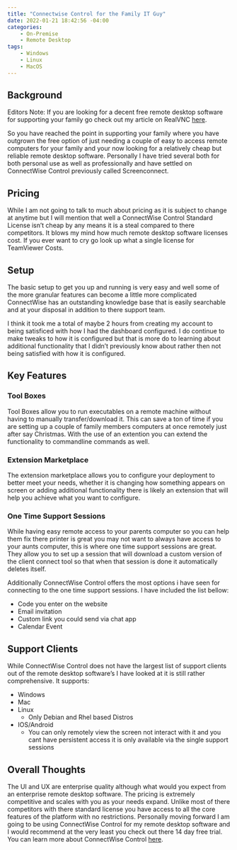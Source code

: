 ```yaml
---
title: "Connectwise Control for the Family IT Guy"
date: 2022-01-21 18:42:56 -04:00
categories:
    - On-Premise
    - Remote Desktop
tags:
    - Windows
    - Linux
    - MacOS
---
```

## Background
Editors Note: If you are looking for a decent free remote desktop software for supporting your family go check out my article on RealVNC [here](https://www.ryanvanmassenhoven.com/post/realvncspotlight/).

So you have reached the point in supporting your family where you have outgrown the free option of just needing a couple of easy to access remote computers for your family and your now looking for a relatively cheap but reliable remote desktop software. Personally I have tried several both for both personal use as well as professionally and have settled on ConnectWise Control previously called Screenconnect.

## Pricing
While I am not going to talk to much about pricing as it is subject to change at anytime but I will mention that well a ConnectWise Control Standard License isn’t cheap by any means it is a steal compared to there competitors. It blows my mind how much remote desktop software licenses cost. If you ever want to cry go look up what a single license for TeamViewer Costs.

## Setup
The basic setup to get you up and running is very easy and well some of the more granular features can become a little more complicated ConnectWise has an outstanding knowledge base that is easily searchable and at your disposal in addition to there support team.

I think it took me a total of maybe 2 hours from creating my account to being satisficed with how I had the dashboard configured. I do continue to make tweaks to how it is configured but that is more do to learning about additional functionality that I didn’t previously know about rather then not being satisfied with how it is configured.

## Key Features
### Tool Boxes
Tool Boxes allow you to run executables on a remote machine without having to manually transfer/download it. This can save a ton of time if you are setting up a couple of family members computers at once remotely just after say Christmas. With the use of an extention you can extend the functionality to commandline commands as well.

### Extension Marketplace
The extension marketplace allows you to configure your deployment to better meet your needs, whether it is changing how something appears on screen or adding additional functionality there is likely an extension that will help you achieve what you want to configure.

### One Time Support Sessions
While having easy remote access to your parents computer so you can help them fix there printer is great you may not want to always have access to your aunts computer, this is where one time support sessions are great. They allow you to set up a session that will download a custom version of the client connect tool so that when that session is done it automatically deletes itself.

Additionally ConnectWise Control offers the most options i have seen for connecting to the one time support sessions. I have included the list bellow:

* Code you enter on the website
* Email invitation
* Custom link you could send via chat app
* Calendar Event

## Support Clients
While ConnectWise Control does not have the largest list of support clients out of the remote desktop software’s I have looked at it is still rather comprehensive. It supports:
* Windows
* Mac
* Linux
    * Only Debian and Rhel based Distros
* IOS/Android
    * You can only remotely view the screen not interact with it and you cant have persistent access it is only available via the single support sessions

## Overall Thoughts
The UI and UX are enterprise quality although what would you expect from an enterprise remote desktop software. The pricing is extremely competitive and scales with you as your needs expand. Unlike most of there competitors with there standard license you have access to all the core features of the platform with no restrictions. Personally moving forward I am going to be using ConnectWise Control for my remote desktop software and I would recommend at the very least you check out there 14 day free trial. You can learn more about ConnectWise Control [here](https://control.connectwise.com/support/trial).